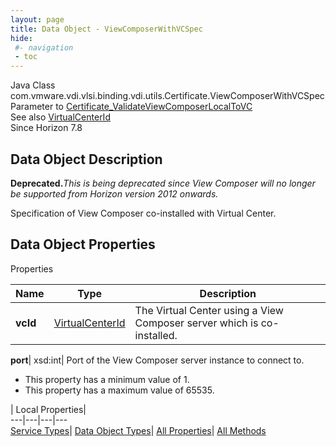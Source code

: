 ```yaml
---
layout: page
title: Data Object - ViewComposerWithVCSpec
hide:
 #- navigation
 - toc
---
```






Java Class
    com.vmware.vdi.vlsi.binding.vdi.utils.Certificate.ViewComposerWithVCSpec  
Parameter to
     [Certificate_ValidateViewComposerLocalToVC](vdi.utils.Certificate.md#validateViewComposerLocalToVC)  
See also
     [VirtualCenterId](vdi.entity.VirtualCenterId.md)  
Since 
    Horizon 7.8

## Data Object Description 

**Deprecated.**_This is being deprecated since View Composer will no longer be supported from Horizon version 2012 onwards._

Specification of View Composer co-installed with Virtual Center. 

## Data Object Properties

Properties

Name |  Type |  Description   
---|---|---  
**vcId**| [VirtualCenterId](vdi.entity.VirtualCenterId.md)|  The Virtual Center using a View Composer server which is co-installed.   
  
**port**|  xsd:int|  Port of the View Composer server instance to connect to.   


  * This property has a minimum value of 1. 
  * This property has a maximum value of 65535. 

  
  
  
 | Local Properties|   
---|---|---|---  
[Service Types](index-mo_types.md)| [Data Object Types](index-do_types.md)| [All Properties](index-properties.md)| [All Methods](index-methods.md)  
  
  

